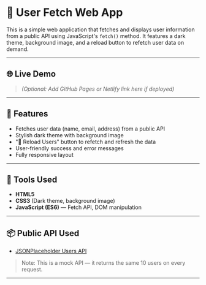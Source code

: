 # 👥 User Fetch Web App

This is a simple web application that fetches and displays user information from a public API using JavaScript's `fetch()` method. It features a dark theme, background image, and a reload button to refetch user data on demand.

---

## 🌐 Live Demo

> *(Optional: Add GitHub Pages or Netlify link here if deployed)*

---

## 🚀 Features

- Fetches user data (name, email, address) from a public API
- Stylish dark theme with background image
- "🔄 Reload Users" button to refetch and refresh the data
- User-friendly success and error messages
- Fully responsive layout

---

## 🧰 Tools Used

- **HTML5**
- **CSS3** (Dark theme, background image)
- **JavaScript (ES6)** — Fetch API, DOM manipulation

---

## 📦 Public API Used

- [JSONPlaceholder Users API](https://jsonplaceholder.typicode.com/users)

> Note: This is a mock API — it returns the same 10 users on every request.

---

